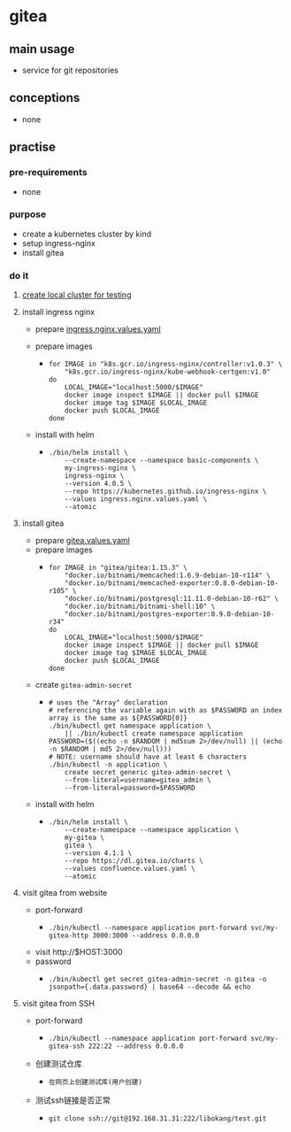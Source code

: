 # gitea

## main usage

* service for git repositories

## conceptions

* none

## practise

### pre-requirements

* none

### purpose

* create a kubernetes cluster by kind
* setup ingress-nginx
* install gitea

### do it

1. [create local cluster for testing](../../basic/local.cluster.for.testing.md)

2. install ingress nginx
    * prepare [ingress.nginx.values.yaml](../../basic/resources/ingress.nginx.values.yaml.md)

    * prepare images
        + ```shell
          for IMAGE in "k8s.gcr.io/ingress-nginx/controller:v1.0.3" \
              "k8s.gcr.io/ingress-nginx/kube-webhook-certgen:v1.0"
          do
              LOCAL_IMAGE="localhost:5000/$IMAGE"
              docker image inspect $IMAGE || docker pull $IMAGE
              docker image tag $IMAGE $LOCAL_IMAGE
              docker push $LOCAL_IMAGE
          done
          ```

    * install with helm
        + ```shell
          ./bin/helm install \
              --create-namespace --namespace basic-components \
              my-ingress-nginx \
              ingress-nginx \
              --version 4.0.5 \
              --repo https://kubernetes.github.io/ingress-nginx \
              --values ingress.nginx.values.yaml \
              --atomic
          ```

3. install gitea
    * prepare [gitea.values.yaml](resources/gitea.values.yaml.md)
    * prepare images
        + ```shell
          for IMAGE in "gitea/gitea:1.15.3" \
              "docker.io/bitnami/memcached:1.6.9-debian-10-r114" \
              "docker.io/bitnami/memcached-exporter:0.8.0-debian-10-r105" \
              "docker.io/bitnami/postgresql:11.11.0-debian-10-r62" \
              "docker.io/bitnami/bitnami-shell:10" \
              "docker.io/bitnami/postgres-exporter:0.9.0-debian-10-r34"
          do
              LOCAL_IMAGE="localhost:5000/$IMAGE"
              docker image inspect $IMAGE || docker pull $IMAGE
              docker image tag $IMAGE $LOCAL_IMAGE
              docker push $LOCAL_IMAGE
          done
          ```
    * create `gitea-admin-secret`
        + ```shell
          # uses the "Array" declaration
          # referencing the variable again with as $PASSWORD an index array is the same as ${PASSWORD[0]}
          ./bin/kubectl get namespace application \
              || ./bin/kubectl create namespace application
          PASSWORD=($((echo -n $RANDOM | md5sum 2>/dev/null) || (echo -n $RANDOM | md5 2>/dev/null)))
          # NOTE: username should have at least 6 characters
          ./bin/kubectl -n application \
              create secret generic gitea-admin-secret \
              --from-literal=username=gitea_admin \
              --from-literal=password=$PASSWORD
          ```
    * install with helm
        + ```shell
          ./bin/helm install \
              --create-namespace --namespace application \
              my-gitea \
              gitea \
              --version 4.1.1 \
              --repo https://dl.gitea.io/charts \
              --values confluence.values.yaml \
              --atomic
          ```

4. visit gitea from website
    * port-forward
        + ```shell
          ./bin/kubectl --namespace application port-forward svc/my-gitea-http 3000:3000 --address 0.0.0.0
          ```
    * visit http://$HOST:3000
    * password
        + ```shell
          ./bin/kubectl get secret gitea-admin-secret -n gitea -o jsonpath={.data.password} | base64 --decode && echo
          ```

5. visit gitea from SSH

    * port-forward

        + ```shell
          ./bin/kubectl --namespace application port-forward svc/my-gitea-ssh 222:22 --address 0.0.0.0
          ```

    * 创建测试仓库

        * ```tex
          在网页上创建测试库(用户创建)
          ```

    + 测试ssh链接是否正常

        * ```shell
          git clone ssh://git@192.168.31.31:222/libokang/test.git
          ```